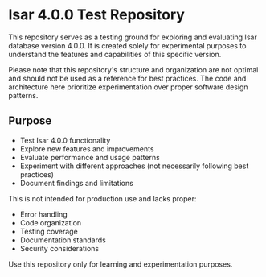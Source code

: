 # Isar 4.0.0 Test Repository

This repository serves as a testing ground for exploring and evaluating Isar database version 4.0.0. It is created solely for experimental purposes to understand the features and capabilities of this specific version.

Please note that this repository's structure and organization are not optimal and should not be used as a reference for best practices. The code and architecture here prioritize experimentation over proper software design patterns.

## Purpose

- Test Isar 4.0.0 functionality
- Explore new features and improvements
- Evaluate performance and usage patterns
- Experiment with different approaches (not necessarily following best practices)
- Document findings and limitations

This is not intended for production use and lacks proper:
- Error handling
- Code organization
- Testing coverage
- Documentation standards
- Security considerations

Use this repository only for learning and experimentation purposes.
